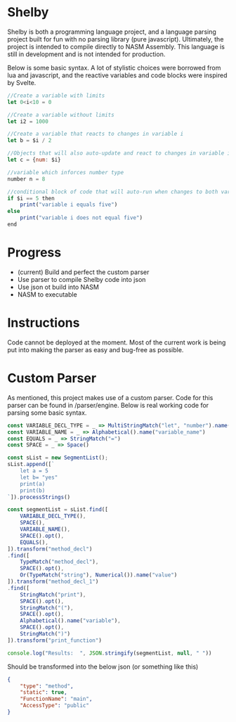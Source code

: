 # Shelby 

Shelby is both a programming language project, and a language parsing project built for fun with no parsing library (pure javascript). Ultimately, the project is intended to compile directly to NASM Assembly. This language is still in development and is not intended for production.

Below is some basic syntax. A lot of stylistic choices were borrowed from lua and javascript, and the reactive variables and code blocks were inspired by Svelte. 

```js 
//Create a variable with limits 
let 0<i<10 = 0

//Create a variable without limits
let i2 = 1000

//Create a variable that reacts to changes in variable i
let b = $i / 2

//Objects that will also auto-update and react to changes in variable i
let c = {num: $i}

//variable which inforces number type 
number n = 8

//conditional block of code that will auto-run when changes to both variable i and variable b occur 
if $i == 5 then 
    print("variable i equals five")
else
    print("variable i does not equal five")
end 

```

# Progress

* (current) Build and perfect the custom parser
* Use parser to compile Shelby code into json
* Use json ot build into NASM
* NASM to executable

# Instructions 

Code cannot be deployed at the moment. Most of the current work is being put into making the parser as easy and bug-free as possible.

# Custom Parser 

As mentioned, this project makes use of a custom parser. Code for this parser can be found in /parser/engine. Below is real working code for parsing some basic syntax. 

```js
const VARIABLE_DECL_TYPE = _ => MultiStringMatch("let", "number").name("var_decl_type")
const VARIABLE_NAME = _ => Alphabetical().name("variable_name")
const EQUALS = _ => StringMatch("=")
const SPACE = _ => Space() 

const sList = new SegmentList(); 
sList.append([`
    let a = 5 
    let b= "yes"
    print(a)
    print(b) 
`]).processStrings()

const segmentList = sList.find([
    VARIABLE_DECL_TYPE(),
    SPACE(), 
    VARIABLE_NAME(),
    SPACE().opt(),
    EQUALS(),
]).transform("method_decl")
.find([
    TypeMatch("method_decl"),
    SPACE().opt(),
    Or(TypeMatch("string"), Numerical()).name("value")
]).transform("method_decl_1")
.find([
    StringMatch("print"),
    SPACE().opt(),
    StringMatch("("),
    SPACE().opt(),
    Alphabetical().name("variable"),
    SPACE().opt(),
    StringMatch(")")
]).transform("print_function")

console.log("Results:  ", JSON.stringify(segmentList, null, " "))
```

Should be transformed into the below json (or something like this)

```json
{
    "type": "method", 
    "static": true,
    "FunctionName": "main", 
    "AccessType": "public"
}
```
